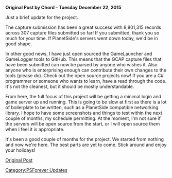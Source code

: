 **Original Post by Chord - Tuesday December 22, 2015**

Just a brief update for the project.

The capture submission has been a great success with 8,801,315 records
across 307 capture files submitted so far! If you submitted, thank you
so much for your time. If PlanetSide's servers went down today, we'd be
in good shape.

In other good news, I have just open sourced the GameLauncher and
GameLogger tools to GitHub. This means that the GCAP capture files that
have been submitted can now be parsed by anyone who wishes it. Also
anyone who is enterprising enough can contribute their own changes to
the tools (please do). Check out the open source projects now! If you
are a C# programmer or someone who wants to learn, have a read through
the code. It's not the cleanest, but it should be mostly understandable.

From here, the full focus of this project will be getting a minimal
login and game server up and running. This is going to be slow at first
as there is a lot of boilerplate to be written, such as a PlanetSide
compatible networking library. I hope to have some screenshots and
things to test within the next couple of months, my schedule permitting.
At the moment, I'm not sure if the servers will be open source from the
start, or I will open source them when I feel it is appropriate.

It's been a good couple of months for the project. We started from
nothing and now we're here. The best parts are yet to come. Stick around
and enjoy your holidays!

[Original Post](http://psforever.net/forum/viewtopic.php?f=11&t=52)

[Category:PSForever Updates](Category:PSForever_Updates "wikilink")